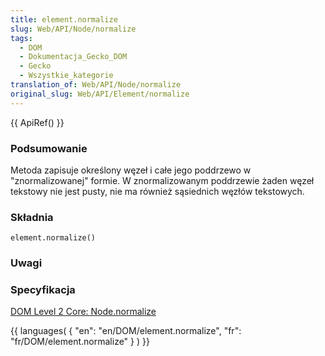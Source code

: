 ```yaml
---
title: element.normalize
slug: Web/API/Node/normalize
tags:
  - DOM
  - Dokumentacja_Gecko_DOM
  - Gecko
  - Wszystkie_kategorie
translation_of: Web/API/Node/normalize
original_slug: Web/API/Element/normalize
---
```

{{ ApiRef() }}

### Podsumowanie

Metoda zapisuje określony węzeł i całe jego poddrzewo w "znormalizowanej" formie. W znormalizowanym poddrzewie żaden węzeł tekstowy nie jest pusty, nie ma również sąsiednich węzłów tekstowych.

### Składnia

    element.normalize()

### Uwagi

### Specyfikacja

[DOM Level 2 Core: Node.normalize](http://www.w3.org/TR/DOM-Level-2-Core/core.html#ID-normalize)



{{ languages( { "en": "en/DOM/element.normalize", "fr": "fr/DOM/element.normalize" } ) }}

